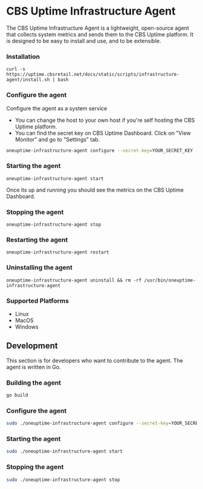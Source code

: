 # CBS Uptime Infrastructure Agent

The CBS Uptime Infrastructure Agent is a lightweight, open-source agent that collects system metrics and sends them to the CBS Uptime platform. It is designed to be easy to install and use, and to be extensible.

### Installation

```
curl -s https://uptime.cbsretail.net/docs/static/scripts/infrastructure-agent/install.sh | bash
```

### Configure the agent

Configure the agent as a system service
- You can change the host to your own host if you're self hosting the CBS Uptime platform.
- You can find the secret key on CBS Uptime Dashboard. Click on "View Monitor" and go to "Settings" tab.

```bash
oneuptime-infrastructure-agent configure --secret-key=YOUR_SECRET_KEY --oneuptime-url=https://uptime.cbsretail.net
```

### Starting the agent

```
oneuptime-infrastructure-agent start
```

Once its up and running you should see the metrics on the CBS Uptime Dashboard.

### Stopping the agent

```
oneuptime-infrastructure-agent stop
```

### Restarting the agent

```
oneuptime-infrastructure-agent restart
```

### Uninstalling the agent

```
oneuptime-infrastructure-agent uninstall && rm -rf /usr/bin/oneuptime-infrastructure-agent
```

### Supported Platforms

- Linux
- MacOS
- Windows

## Development

This section is for developers who want to contribute to the agent. The agent is written in Go.

### Building the agent

```bash
go build
```

### Configure the agent

```bash
sudo ./oneuptime-infrastructure-agent configure --secret-key=YOUR_SECRET_KEY --oneuptime-url=https://localhost
```

### Starting the agent

```bash
sudo ./oneuptime-infrastructure-agent start
```

### Stopping the agent

```bash
sudo ./oneuptime-infrastructure-agent stop
```
